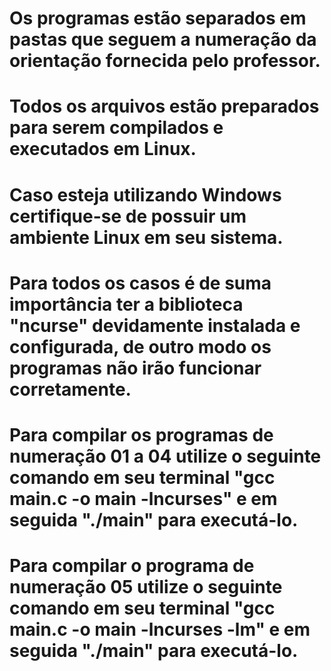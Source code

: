 # Os programas estão separados em pastas que seguem a numeração da orientação fornecida pelo professor.
# Todos os arquivos estão preparados para serem compilados e executados em Linux.
# Caso esteja utilizando Windows certifique-se de possuir um ambiente Linux em seu sistema.
# Para todos os casos é de suma importância ter a biblioteca "ncurse" devidamente instalada e configurada, de outro modo os programas não irão funcionar corretamente.
# Para compilar os programas de numeração 01 a 04 utilize o seguinte comando em seu terminal "gcc main.c -o main -lncurses" e em seguida "./main" para executá-lo.
# Para compilar o programa de numeração 05 utilize o seguinte comando em seu terminal "gcc main.c -o main -lncurses -lm" e em seguida "./main" para executá-lo.
